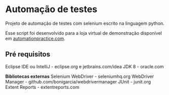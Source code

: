 # Automação de testes
Projeto de automação de testes com selenium escrito na linguagem python.

Esse script foi desenvolvido para a loja virtual de demonstração disponível em [automationpractice.com](automationpractice.com).

## Pré requisitos
Eclipse IDE ou IntelliJ - eclipse.org e jetbrains.com/idea
JDK 8 - oracle.com

**Bibliotecas externas**
Selenium WebDriver - seleniumhq.org
WebDriver Manager - github.com/bonigarcia/webdrivermanager
JUnit - junit.org
Extent Reports - extentreports.com
